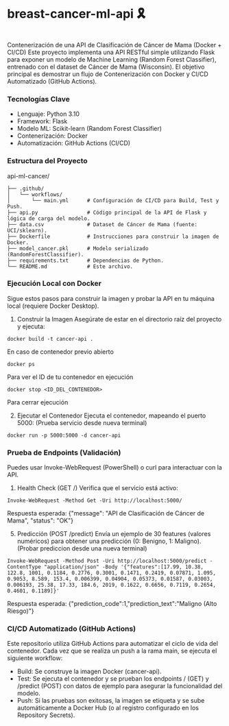 # **breast-cancer-ml-api 🎗️**
\
Contenerización de una API de Clasificación de Cáncer de Mama (Docker + CI/CD)
Este proyecto implementa una API RESTful simple utilizando Flask para exponer un modelo de Machine Learning (Random Forest Classifier), entrenado con el dataset de Cáncer de Mama (Wisconsin). El objetivo principal es demostrar un flujo de Contenerización con Docker y CI/CD Automatizado (GitHub Actions).

### Tecnologías Clave
- Lenguaje: Python 3.10
- Framework: Flask
- Modelo ML: Scikit-learn (Random Forest Classifier)
- Contenerización: Docker
- Automatización: GitHub Actions (CI/CD)

### Estructura del Proyecto
api-ml-cancer/
```
├── .github/
│   └── workflows/
│       └── main.yml      # Configuración de CI/CD para Build, Test y Push.
├── api.py                # Código principal de la API de Flask y lógica de carga del modelo.
├── data.csv              # Dataset de Cáncer de Mama (fuente: UCI/sklearn).
├── Dockerfile            # Instrucciones para construir la imagen de Docker.
├── model_cancer.pkl      # Modelo serializado (RandomForestClassifier).
├── requirements.txt      # Dependencias de Python.
└── README.md             # Este archivo.
```

### Ejecución Local con Docker
Sigue estos pasos para construir la imagen y probar la API en tu máquina local (requiere Docker Desktop).

1. Construir la Imagen
Asegúrate de estar en el directorio raíz del proyecto y ejecuta:
```
docker build -t cancer-api .
```

En caso de contenedor previo abierto 
```
docker ps
```
Para ver el ID de tu contenedor en ejecución
```
docker stop <ID_DEL_CONTENEDOR>
```
Para cerrar ejecución 

2. Ejecutar el Contenedor
Ejecuta el contenedor, mapeando el puerto 5000:
(Prueba servicio desde nueva terminal)
```
docker run -p 5000:5000 -d cancer-api
```

### Prueba de Endpoints (Validación)
Puedes usar Invoke-WebRequest (PowerShell) o curl para interactuar con la API.

1. Health Check (GET /)
Verifica que el servicio está activo:
```
Invoke-WebRequest -Method Get -Uri http://localhost:5000/
```
Respuesta esperada: {"message": "API de Clasificación de Cáncer de Mama", "status": "OK"}

5. Predicción (POST /predict)
Envía un ejemplo de 30 features (valores numéricos) para obtener una predicción (0: Benigno, 1: Maligno).
(Probar prediccion desde una nueva terminal)
```
Invoke-WebRequest -Method Post -Uri http://localhost:5000/predict -ContentType "application/json" -Body '{"features":[17.99, 10.38, 122.8, 1001, 0.1184, 0.2776, 0.3001, 0.1471, 0.2419, 0.07871, 1.095, 0.9053, 8.589, 153.4, 0.006399, 0.04904, 0.05373, 0.01587, 0.03003, 0.006193, 25.38, 17.33, 184.6, 2019, 0.1622, 0.6656, 0.7119, 0.2654, 0.4601, 0.1189]}'
```
Respuesta esperada: {"prediction_code":1,"prediction_text":"Maligno (Alto Riesgo)"}

### CI/CD Automatizado (GitHub Actions)
Este repositorio utiliza GitHub Actions para automatizar el ciclo de vida del contenedor. Cada vez que se realiza un push a la rama main, se ejecuta el siguiente workflow:

- Build: Se construye la imagen Docker (cancer-api).
- Test: Se ejecuta el contenedor y se prueban los endpoints / (GET) y /predict (POST) con datos de ejemplo para asegurar la funcionalidad del modelo.
- Push: Si las pruebas son exitosas, la imagen se etiqueta y se sube automáticamente a Docker Hub (o al registro configurado en los Repository Secrets).
